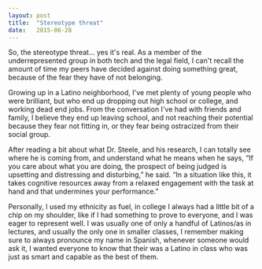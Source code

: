 ```yaml
---
layout: post
title:  "Stereotype threat"
date:   2015-06-28
---
```


<p class="intro"><span class="dropcap">S</span>o, the stereotype threat... yes it's real. As a member of the underrepresented group in both tech and the legal field, I can't recall the amount of time my peers have decided against doing something great, because of the fear they have of not belonging.
</p>

Growing up in a Latino neighborhood, I've met plenty of young people who were brilliant, but who end up dropping out high school or college, and working dead end jobs. From the conversation I've had with friends and family, I believe they end up leaving school, and not reaching their potential because they fear not fitting in, or they fear being ostracized from their social group.

After reading a bit about what Dr. Steele, and his research, I can totally see where he is coming from, and understand what he means when he says, “If you care about what you are doing, the prospect of being judged is upsetting and distressing and disturbing,” he said. “In a situation like this, it takes cognitive resources away from a relaxed engagement with the task at hand and that undermines your performance.”

Personally, I used my ethnicity as fuel, in college I always had a little bit of a chip on my shoulder, like if I had something to prove to everyone, and I was eager to represent well. I was usually one of only a handful of Latinos/as in lectures, and usually the only one in smaller classes, I remember making sure to always pronounce my name in Spanish, whenever someone would ask it, I wanted everyone to know that their was a Latino in class who was just as smart and capable as the best of them.